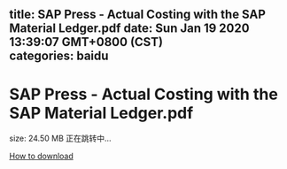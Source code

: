 
title: SAP Press - Actual Costing with the SAP Material Ledger.pdf
date: Sun Jan 19 2020 13:39:07 GMT+0800 (CST)    
categories: baidu
---

# SAP Press - Actual Costing with the SAP Material Ledger.pdf
size: 24.50 MB
 正在跳转中...
 

[How to download](https://bpcam.bemobtrk.com/go/2ceec3aa-1ca2-46d6-b9ff-aaa5c184517c?jno=3139)